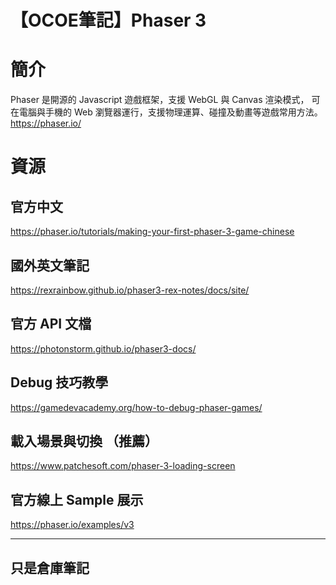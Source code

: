 # 【OCOE筆記】Phaser 3


# 簡介
Phaser 是開源的 Javascript 遊戲框架，支援 WebGL 與 Canvas 渲染模式，
可在電腦與手機的 Web 瀏覽器運行，支援物理運算、碰撞及動畫等遊戲常用方法。
https://phaser.io/

# 資源

## 官方中文
https://phaser.io/tutorials/making-your-first-phaser-3-game-chinese

## 國外英文筆記
https://rexrainbow.github.io/phaser3-rex-notes/docs/site/

## 官方 API 文檔
https://photonstorm.github.io/phaser3-docs/

## Debug 技巧教學
https://gamedevacademy.org/how-to-debug-phaser-games/

## 載入場景與切換 （推薦）
https://www.patchesoft.com/phaser-3-loading-screen
 
## 官方線上 Sample 展示
https://phaser.io/examples/v3

---
 只是倉庫筆記
---






